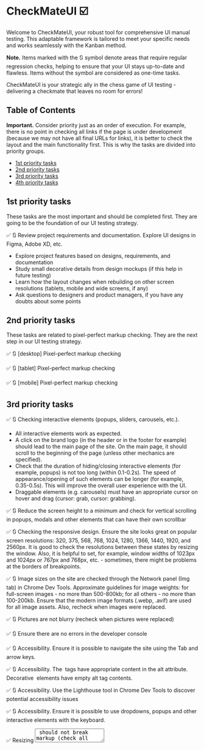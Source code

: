 # CheckMateUI ☑️

Welcome to CheckMateUI, your robust tool for comprehensive UI manual testing. This adaptable framework is tailored to meet your specific needs and works seamlessly with the Kanban method.

**Note.** Items marked with the 🔃 symbol denote areas that require regular regression checks, helping to ensure that your UI stays up-to-date and flawless. Items without the symbol are considered as one-time tasks.

CheckMateUI is your strategic ally in the chess game of UI testing - delivering a checkmate that leaves no room for errors!

## Table of Contents

**Important.** Consider priority just as an order of execution. For example, there is no point in checking all links if the page is under development (because we may not have all final URLs for links), it is better to check the layout and the main functionality first. This is why the tasks are divided into priority groups.
    
- [1st priority tasks](#1st-priority-tasks)
- [2nd priority tasks](#2nd-priority-tasks)
- [3rd priority tasks](#3rd-priority-tasks)
- [4th priority tasks](#4th-priority-tasks)

## 1st priority tasks

These tasks are the most important and should be completed first. They are going to be the foundation of our UI testing strategy.

✅ 🔃 Review project requirements and documentation. Explore UI designs in Figma, Adobe XD, etc.
- Explore project features based on designs, requirements, and documentation
- Study small decorative details from design mockups (if this help in future testing)
- Learn how the layout changes when rebuilding on other screen resolutions (tablets, mobile and wide screens, if any)
- Ask questions to designers and product managers, if you have any doubts about some points

## 2nd priority tasks

These tasks are related to pixel-perfect markup checking. They are the next step in our UI testing strategy.

✅ 🔃 [desktop] Pixel-perfect markup checking

✅ 🔃 [tablet] Pixel-perfect markup checking

✅ 🔃 [mobile] Pixel-perfect markup checking
    
## 3rd priority tasks

✅ 🔃 Checking interactive elements (popups, sliders, carousels, etc.).
- All interactive elements work as expected.
- A click on the brand logo (in the header or in the footer for example) should lead to the main page of the site. On the main page, it should scroll to the beginning of the page (unless other mechanics are specified).
- Check that the duration of hiding/closing interactive elements (for example, popups) is not too long (within 0.1-0.2s). The speed of appearance/opening of such elements can be longer (for example, 0.35-0.5s). This will improve the overall user experience with the UI.
- Draggable elements (e.g. carousels) must have an appropriate cursor on hover and drag (cursor: grab, cursor: grabbing).

✅ 🔃 Reduce the screen height to a minimum and check for vertical scrolling in popups, modals and other elements that can have their own scrollbar

✅ 🔃 Checking the responsive design. Ensure the site looks great on popular screen resolutions: 320, 375, 568, 768, 1024, 1280, 1366, 1440, 1920, and 2560px. It is good to check the resolutions between these states by resizing the window. Also, it is helpful to set, for example, window widths of 1023px and 1024px or 767px and 768px, etc. - sometimes, there might be problems at the borders of breakpoints.

✅ 🔃 Image sizes on the site are checked through the Network panel (Img tab) in Chrome Dev Tools. Approximate guidelines for image weights: for full-screen images - no more than 500-800kb; for all others - no more than 100-200kb. Ensure that the modern image formats (.webp, .avif) are used for all image assets. Also, recheck when images were replaced.

✅ 🔃 Pictures are not blurry (recheck when pictures were replaced)

✅ 🔃 Ensure there are no errors in the developer console

✅ 🔃 Accessibility. Ensure it is possible to navigate the site using the Tab and arrow keys.

✅ 🔃 Accessibility. The <img> tags have appropriate content in the alt attribute. Decorative <img> elements have empty alt tag contents.

✅ 🔃 Accessibility. Use the Lighthouse tool in Chrome Dev Tools to discover potential accessibility issues

✅ 🔃 Accessibility.  Ensure it is possible to use dropdowns, popups and other interactive elements with the keyboard.

✅ Resizing <textarea> should not break markup (check all textarea on site)

## 4th priority tasks

✅ 🔃 Checking buttons and links
- All buttons, links work on all pages as expected
- All buttons and links have a proper cursor on hover (usually `pointer`).
- Buttons on hover have a shorter transition-duration. When retracting, a longer transition-duration is allowed. This is done to make the site seem to respond more quickly to user actions.
- Buttons/links that have an active state should have a default cursor and nothing should happen when clicking on such elements (an example of such element https://drive.google.com/file/d/1Vb1Ct-_Wm86Eah6Bskj-8rhbUh5iYbmN/view? usp=sharing)
- Check that the text of the buttons cannot be selected with the mouse (to avoid text selection when double-clicking)
- For small buttons, the click area should be expanded. [Example](https://codesandbox.io/s/expanded-click-area-example-bltliu?file=/src/main.scss)
- Buttons and links have standard :hover, :active states. These states should be noticeable (e.g. changing opacity from 1 to 0.9; won't work)
- Links leading to external sites should open pages in a new tab so as not to take the user away from the page (`target="_blank"` attribute should be used). The same goes for `mailto` links.

✅ 🔃 There is no horizontal scroll on all pages and at all resolutions (on touch devices, swipe right/left of the pages to check).

✅ 🔃 There is no horizontal scroll on all pages and at all resolutions (on touch devices, swipe right/left of the pages to check).

✅ 🔃 Check that a custom 404 page is displayed (and not the standard nginx/Apache, for example). Recheck the 404 page also on the production version of the site;

✅ Favicon is added

✅ Webmanifest is added

✅ For the production version of the site, the sharing image should be loaded when posting to social networks and messengers.
- Facebook
- LinkedIn
- Twitter
- etc.

✅ The <title> and <meta name="description"> tags have the correct content on all pages.

✅ Page speed tested using Lighthouse tool in Chrome Dev Tools and here https://developers.google.com/speed/pagespeed/insights/. Invite developers to make changes based on the results of the review, guided by common sense

✅ Testing all pages in different browsers on different devices. 
- [real device] MacBook Pro, Google Chrome – current version
- [real device] MacBook Pro, Firefox – current version
- [real device] MacBook Pro, Safari – current version
- [real device] iPad, Safari – old version
- [real device] iPhone SE 1, Safari – old version
- [real device] iPhone SE 1, Chrome – current version
- [real device] iPhone 11, Safari – older version
- [real device] Xiaomi 5A/6A, Chrome – current version
- [virtual] macOs Big Sur, Safari 14
- [virtual] Windows 11, Firefox 107
- [virtual] Windows 11, Edge 100
- [virtual] Windows 7, Opera 80
